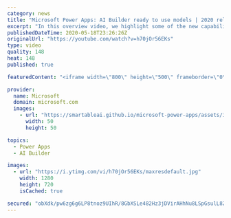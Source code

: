 ```yaml
---
category: news
title: "Microsoft Power Apps: AI Builder ready to use models | 2020 release wave 1 overview"
excerpt: "In this overview video, we highlight some of the new capabilities included in the latest update to Microsoft Power Apps, AI Builder ready to use models.     Here are the capabilities covered:   • Entity extraction helps you by identifying and extracting people, dates, places, locations, etc. from text"
publishedDateTime: 2020-05-18T23:26:26Z
originalUrl: "https://youtube.com/watch?v=h70jOr56EKs"
type: video
quality: 148
heat: 148
published: true

featuredContent: "<iframe width=\"800\" height=\"500\" frameborder=\"0\" src=\"https://www.youtube.com/embed/h70jOr56EKs\" allow=\"accelerometer; autoplay; encrypted-media; gyroscope; picture-in-picture\" allowfullscreen></iframe>"

provider:
  name: Microsoft
  domain: microsoft.com
  images:
    - url: "https://smartableai.github.io/microsoft-power-apps/assets/images/organizations/microsoft.com-50x50.jpg"
      width: 50
      height: 50

topics:
  - Power Apps
  - AI Builder

images:
  - url: "https://i.ytimg.com/vi/h70jOr56EKs/maxresdefault.jpg"
    width: 1280
    height: 720
    isCached: true

secured: "obXdk/pw6zg6g6LP8tnoz9UIhR/8GbXSLe482Hz3jDVirAHhNu8LSpGsulL8ZBObHF3LGNXeWCfjh1ERKQLPFmrPRopsmqusKOFad0QlK94dgRmkGKsdhVT3F0zBkqorTzW7mbDNC9ty2vg/RdTdalk7yDLijhjEYrlt2j2WqTr7CLEnboN7jLRlMNY+2kzDzXmss9FPUNyyOEBplC7SCsY2rHqIO/IHoeZ+53Nv5m1cLH3AtT5hGAHbWVVazV+8qoTahoV/1vNZvFXa5uposeCd4zr65dcc5L5CSwERtjpcSZ/QHA1vH3cyfxEEhMcgWupFabtOrmzcs+XqFpxwLrnyaHs+dQ2gZsEAcZvHW0G7uv3jz8TSLQrsiVmSoc+RLps7LIzgefWDPX/BQvN1YkTyFeufajDG/aDhtG4dsrbrdz6ltXCz408pfMAFefJL;7lZAhnvjMt0hSbndOQ24dg=="
---
```


